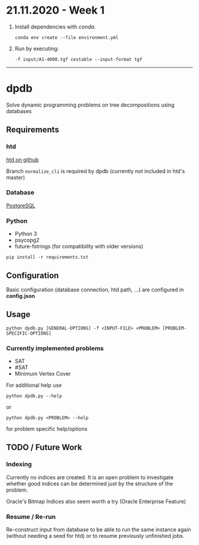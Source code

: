 # 21.11.2020 - Week 1
1. Install dependencies with *conda*.
    ```
    conda env create --file environment.yml
    ```

2. Run by executing:
    ```
    -f input/A1-4000.tgf cestable --input-format tgf
    ```

***

# dpdb
Solve dynamic programming problems on tree decompositions using databases

## Requirements

### htd

[htd on github](https://github.com/TU-Wien-DBAI/htd/)

Branch `normalize_cli` is required by dpdb (currently not included in htd's master)

### Database
[PostgreSQL](https://www.postgresql.org)

### Python
* Python 3
* psycopg2
* future-fstrings (for compatibility with older versions)
```
pip install -r requirements.txt
```

## Configuration
Basic configuration (database connection, htd path, ...) are configured in **config.json**

## Usage

```
python dpdb.py [GENERAL-OPTIONS] -f <INPUT-FILE> <PROBLEM> [PROBLEM-SPECIFIC-OPTIONS]
```

### Currently implemented problems
* SAT 
* #SAT
* Minimum Vertex Cover

For additional help use
```
python dpdb.py --help
```
or 
```
python dpdb.py <PROBLEM> --help
```
for problem specific help/options

## TODO / Future Work

### Indexing

Currently no indices are created. It is an open problem to investigate whether good indices can be determined just by the structure of the problem.

Oracle's Bitmap Indices also seem worth a try (Oracle Enterprise Feature)

### Resume / Re-run

Re-construct input from database to be able to run the same instance again (without needing a seed for htd) or to resume previously unfinished jobs.
